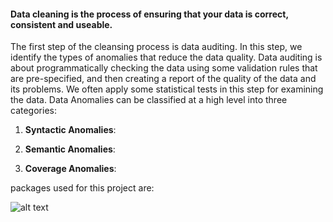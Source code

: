 #### Data cleaning is the process of ensuring that your data is correct, consistent and useable.

The first step of the cleansing process is data auditing. In this step, we identify the types of anomalies that reduce the data quality.  Data auditing is about programmatically checking the data using some validation rules that are pre-specified, and then creating a report of the quality of the data and its problems. We often apply some statistical tests in this step for examining the data.
Data Anomalies can be classified at a high level into three categories:

1. **Syntactic Anomalies**: 

2. **Semantic Anomalies**: 

3. **Coverage Anomalies**:

packages used for this project are:

![alt text](https://github.com/harsha111117/Drone-data-cleansing-and-fair-prediction/blob/master/packages.jpg?raw=true)
